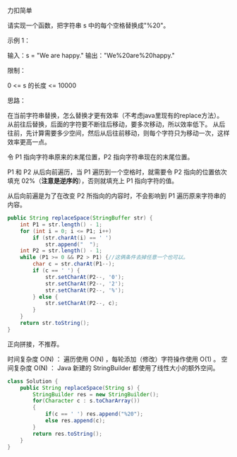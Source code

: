 力扣简单

请实现一个函数，把字符串 s 中的每个空格替换成"%20"。

示例 1：

输入：s = "We are happy."
输出："We%20are%20happy."

限制：

0 <= s 的长度 <= 10000



思路：

在当前字符串替换，怎么替换才更有效率（不考虑java里现有的replace方法）。
从前往后替换，后面的字符要不断往后移动，要多次移动，所以效率低下。
从后往前，先计算需要多少空间，然后从后往前移动，则每个字符只为移动一次，这样效率更高一点。



令 P1 指向字符串原来的末尾位置，P2 指向字符串现在的末尾位置。

P1 和 P2 从后向前遍历，当 P1 遍历到一个空格时，就需要令 P2 指向的位置依次填充 02%（**注意是逆序的**），否则就填充上 P1 指向字符的值。

从后向前遍是为了在改变 P2 所指向的内容时，不会影响到 P1 遍历原来字符串的内容。



```java
public String replaceSpace(StringBuffer str) {
    int P1 = str.length() - 1;
    for (int i = 0; i <= P1; i++)
        if (str.charAt(i) == ' ')
            str.append("  ");
    int P2 = str.length() - 1;
    while (P1 >= 0 && P2 > P1) {//这俩条件去掉任意一个也可以。
        char c = str.charAt(P1--);
        if (c == ' ') {
            str.setCharAt(P2--, '0');
            str.setCharAt(P2--, '2');
            str.setCharAt(P2--, '%');
        } else {
            str.setCharAt(P2--, c);
        }
    }
    return str.toString();
}
```
正向拼接，不推荐。

时间复杂度 O(N) ： 遍历使用 O(N) ，每轮添加（修改）字符操作使用 O(1) 。
空间复杂度 O(N) ： Java 新建的 StringBuilder 都使用了线性大小的额外空间。

````java
class Solution {
    public String replaceSpace(String s) {
        StringBuilder res = new StringBuilder();
        for(Character c : s.toCharArray())
        {
            if(c == ' ') res.append("%20");
            else res.append(c);
        }
        return res.toString();
    }
}
````



